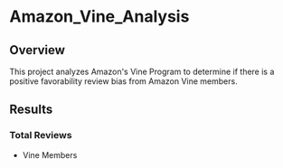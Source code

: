 # Amazon_Vine_Analysis

## Overview

This project analyzes Amazon's Vine Program to determine if there is a positive favorability review bias from Amazon Vine members.

## Results

### Total Reviews

- Vine Members
<p align="center">
  <img src = ""></p>
